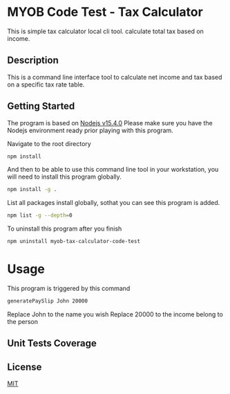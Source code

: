 # MYOB Code Test - Tax Calculator
This is simple tax calculator local cli tool. calculate total tax based on income.


## Description
This is a command line interface tool to calculate net income and tax based on a specific tax rate table.

## Getting Started
The program is based on [Nodejs v15.4.0](https://nodejs.org/en/blog/release/v15.4.0/)
Please make sure you have the Nodejs environment ready prior playing with this program.

Navigate to the root directory
```bash
npm install
```

And then to be able to use this command line tool in your workstation, you will need to install this program globally.
```bash
npm install -g .
```

List all packages install globally, sothat you can see this program is added.
```bash
npm list -g --depth=0
```

To uninstall this program after you finish
```bash
npm uninstall myob-tax-calculator-code-test
```

# Usage
This program is triggered by this command
```bash
generatePaySlip John 20000
```
Replace John to the name you wish
Replace 20000 to the income belong to the person

## Unit Tests Coverage


## License
[MIT](https://choosealicense.com/licenses/mit/)
